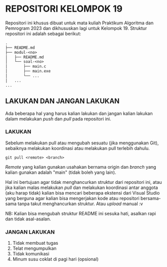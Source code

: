 # REPOSITORI KELOMPOK 19

Repositori ini khusus dibuat untuk mata kuliah Praktikum Algoritma dan Pemrogram 2023 dan dikhususkan lagi untuk Kelompok 19. Struktur repositori ini adalah sebagai berikut:

```txt
.
├── README.md
├── modul-<no>
│   ├── README.md
│   └── soal-<no>
│       ├── main.c
│       ├── main.exe
│       └── ...
│   ...
...
```

## LAKUKAN DAN JANGAN LAKUKAN

Ada beberapa hal yang harus kalian lakukan dan jangan kalian lakukan dalam melakukan *push* dan *pull* pada repositori ini.

### LAKUKAN

Sebelum melakukan pull atau mengubah sesuatu (jika menggunakan Git), sebaiknya melakukan koordinasi atau melakukan pull terlebih dahulu.

```terminal
git pull <remote> <branch>
```

*Remote* yang kalian gunakan usahakan bernama origin dan *branch* yang kalian gunakan adalah "main" (tidak boleh yang lain).

Hal ini bertujuan agar tidak menghancurkan struktur dari repositori ini, atau jika kalian malas melakukan *pull* dan melakukan koordinasi antar anggota (aku harap tidak) kalian bisa mencari beberapa ekstensi dari Visual Studio yang berguna agar kalian bisa mengerjakan kode atau repositori bersama-sama tanpa takut menghancurkan struktur. Atau *upload* manual :v

NB: Kalian bisa mengubah struktur README ini sesuka hati, asalkan rapi dan tidak asal-asalan.

### JANGAN LAKUKAN

1. Tidak membuat tugas
2. Telat mengumpulkan
3. Tidak komunikasi
4. Minum susu coklat di pagi hari (opsional)
